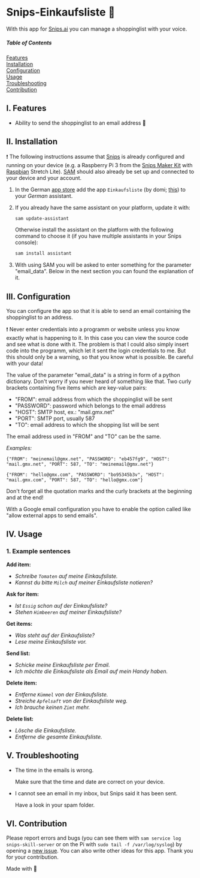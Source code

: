 # Snips-Einkaufsliste :memo:
With this app for [Snips.ai](https://snips.ai/) you can manage a shoppinglist with your voice.

##### Table of Contents  
[Features](#i-features)  
[Installation](#ii-installation)  
[Configuration](#iii-configuration)  
[Usage](#iv-usage)  
[Troubleshooting](#v-troubleshooting)  
[Contribution](#vi-contribution)  


## I. Features

- Ability to send the shoppinglist to an email address :postal_horn:

## II. Installation

:exclamation: The following instructions assume that [Snips](https://snips.gitbook.io/documentation/snips-basics) is
already configured and running on your device (e.g. a Raspberry Pi 3 from the 
[Snips Maker Kit](https://makers.snips.ai/kit/) with 
[Raspbian](https://www.raspberrypi.org/downloads/raspbian/) Stretch Lite). 
[SAM](https://snips.gitbook.io/getting-started/installation) should
also already be set up and connected to your device and your account.

1. In the German [app store](https://console.snips.ai/) add the
app `Einkaufsliste` (by domi; [this](https://console.snips.ai/store/de/skill_Va52B5v45GB)) to
your *German* assistant.

2. If you already have the same assistant on your platform, update it with:
      ```bash
      sam update-assistant
      ```
      
   Otherwise install the assistant on the platform with the following command to
   choose it (if you have multiple assistants in your Snips console):
      ```bash
      sam install assistant
      ```

3. With using SAM you will be asked to enter something
for the parameter "email_data". Below in the next section you 
can found the explanation of it.
    
## III. Configuration

You can configure the app so that it is able to send an email
containing the shoppinglist to an address.

:exclamation: Never enter credentials into a programm or website unless you know exactly what is happening to it.
In this case you can view the source code and see what is done
with it. The problem is that I could also simply insert code into the programm, which let it sent the login credentials
to me. But this should only be a warning, so that you know what is possible.
Be careful with your data!

The value of the parameter "email_data" is a string in form of a python dictionary.
Don't worry if you never heard of something like that.
Two curly brackets containing five items which are key-value pairs:
- "FROM": email address from which the shoppinglist will be sent
- "PASSWORD": password which belongs to the email address
- "HOST": SMTP host, ex.: "mail.gmx.net"
- "PORT": SMTP port, usually 587
- "TO": email address to which the shopping list will be sent

The email address used in "FROM" and "TO" can be the same.

*Examples:*

`{"FROM": "meinemail@gmx.net", "PASSWORD": "eb457fg9", "HOST":
"mail.gmx.net", "PORT": 587, "TO": "meinemail@gmx.net"}`

`{"FROM": "hello@gmx.com", "PASSWORD": "bo95345b3v", "HOST":
"mail.gmx.com", "PORT": 587, "TO": "hello@gmx.com"}`

Don't forget all the quotation marks and the curly brackets at the beginning and at the end!

With a Google email configuration you have to enable the option called like "allow external apps to send emails".

## IV. Usage

### 1. Example sentences

**Add item:**

- *Schreibe `Tomaten` auf meine Einkaufsliste.*
- *Kannst du bitte `Milch` auf meiner Einkaufsliste notieren?*

**Ask for item:**

- *Ist `Essig` schon auf der Einkaufsliste?*
- *Stehen `Himbeeren` auf meiner Einkaufsliste?*

**Get items:**

- *Was steht auf der Einkaufsliste?*
- *Lese meine Einkaufsliste vor.*

**Send list:**

- *Schicke meine Einkaufsliste per Email.*
- *Ich möchte die Einkaufsliste als Email auf mein Handy haben.*

**Delete item:**

- *Entferne `Kümmel` von der Einkaufsliste.*
- *Streiche `Apfelsaft` von der Einkaufsliste weg.*
- *Ich brauche keinen `Zimt` mehr.*

**Delete list:**

- *Lösche die Einkaufsliste.*
- *Entferne die gesamte Einkaufsliste.*


## V. Troubleshooting

- The time in the emails is wrong.

    Make sure that the time and date are correct on your device.
    
- I cannot see an email in my inbox, but Snips said it has been sent.
    
    Have a look in your spam folder.

## VI. Contribution

Please report errors and bugs (you can see them with `sam service log snips-skill-server` or on the Pi
with `sudo tail -f /var/log/syslog`) by opening
a [new issue](https://github.com/MrJohnZoidberg/Snips-Einkaufsliste/issues/new).
You can also write other ideas for this app. Thank you for your contribution.

Made with :blue_heart:
